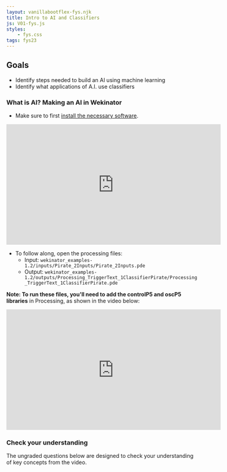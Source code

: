 ```yaml
---
layout: vanillabootflex-fys.njk
title: Intro to AI and Classifiers
js: V01-fys.js
styles:
	- fys.css
tags: fys23
---
```

## Goals

- Identify steps needed to build an AI using machine learning
- Identify what applications of A.I. use classifiers

<!-- ### What is the flipped classroom model?


<iframe width="560" height="315" src="https://www.youtube.com/embed/3dH2Co_Cvps" frameborder="0" allow="accelerometer; autoplay; encrypted-media; gyroscope; picture-in-picture" allowfullscreen></iframe> -->

### What is AI? Making an AI in Wekinator

- Make sure to first [install the necessary software](https://munano.org/fys-installation/).

<iframe width="560" height="315" src="https://www.youtube.com/embed/R7ilsL6maXk" frameborder="0" allow="accelerometer; autoplay; encrypted-media; gyroscope; picture-in-picture" allowfullscreen></iframe>

- To follow along, open the processing files:
	- Input: `wekinator_examples-1.2/inputs/Pirate_2Inputs/Pirate_2Inputs.pde`
	- Output: `wekinator_examples-1.2/outputs/Processing_TriggerText_1ClassifierPirate/Processing_TriggerText_1ClassifierPirate.pde`

**Note: To run these files, you'll need to add the controlP5 and oscP5 libraries** in Processing, as shown in the video below:

<iframe width="560" height="315" src="https://www.youtube.com/embed/LhLXazuTfKU?start=32&end=72" frameborder="0" allow="accelerometer; autoplay; encrypted-media; gyroscope; picture-in-picture" allowfullscreen></iframe>

### Check your understanding

The ungraded questions below are designed to check your understanding of key concepts from the video.

<div id="question-node"></div>

<!-- ### Check-in questions

**Due by 11 am Wednesday morning**, [Check-in questions](https://d2l.mountunion.edu/d2l/le/content/43087/viewContent/551659/View?ou=43087) -->

